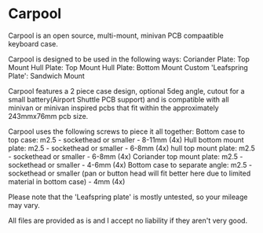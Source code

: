# Carpool

 Carpool is an open source, multi-mount, minivan PCB compaatible keyboard case.

 Carpool is designed to be used in the following ways:
 Coriander Plate: Top Mount
 Hull Plate: Top Mount
 Hull Plate: Bottom Mount
 Custom 'Leafspring Plate': Sandwich Mount

 Carpool features a 2 piece case design, optional 5deg angle, cutout for a small battery(Airport Shuttle PCB support) and is compatible with all minivan or minivan inspired pcbs that fit within the approximately 243mmx76mm pcb size.

 Carpool uses the following screws to piece it all together:
 Bottom case to top case: m2.5 - sockethead or smaller - 8-11mm (4x)
 Hull bottom mount plate: m2.5 - sockethead or smaller -  6-8mm (4x)
 hull top mount plate: m2.5 - sockethead or smaller - 6-8mm (4x)
 Coriander top mount plate: m2.5 - sockethead or smaller - 4-6mm (4x)
 Bottom case to separate angle: m2.5 - sockethead or smaller (pan or button head will fit better here due to limited material in bottom case) - 4mm (4x)

 
 Please note that the 'Leafspring plate' is mostly untested, so your mileage may vary.


 All files are provided as is and I accept no liability if they aren't very good.